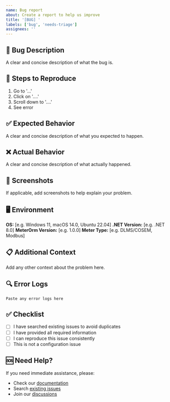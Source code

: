 ```yaml
---
name: Bug report
about: Create a report to help us improve
title: '[BUG] '
labels: ['bug', 'needs-triage']
assignees: ''
---
```


## 🐛 Bug Description

A clear and concise description of what the bug is.

## 🔄 Steps to Reproduce

1. Go to '...'
2. Click on '....'
3. Scroll down to '....'
4. See error

## ✅ Expected Behavior

A clear and concise description of what you expected to happen.

## ❌ Actual Behavior

A clear and concise description of what actually happened.

## 📸 Screenshots

If applicable, add screenshots to help explain your problem.

## 🖥️ Environment

**OS:** [e.g. Windows 11, macOS 14.0, Ubuntu 22.04]
**.NET Version:** [e.g. .NET 8.0]
**MeterOrm Version:** [e.g. 1.0.0]
**Meter Type:** [e.g. DLMS/COSEM, Modbus]

## 📋 Additional Context

Add any other context about the problem here.

## 🔍 Error Logs

```log
Paste any error logs here
```

## ✅ Checklist

- [ ] I have searched existing issues to avoid duplicates
- [ ] I have provided all required information
- [ ] I can reproduce this issue consistently
- [ ] This is not a configuration issue

## 🆘 Need Help?

If you need immediate assistance, please:

- Check our [documentation](https://github.com/shev4enkoyar/meter-orm/docs)
- Search [existing issues](https://github.com/shev4enkoyar/meter-orm/issues)
- Join our [discussions](https://github.com/shev4enkoyar/meter-orm/discussions)